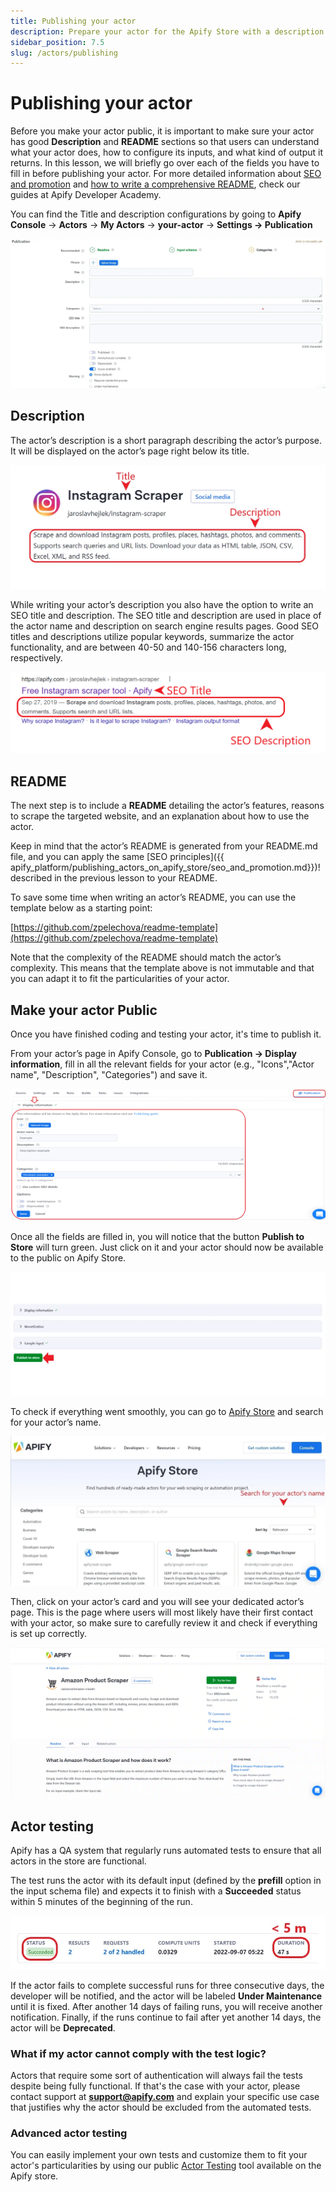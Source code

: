 ```yaml
---
title: Publishing your actor
description: Prepare your actor for the Apify Store with a description and README file and learn how to make your actor available to the public.
sidebar_position: 7.5
slug: /actors/publishing
---
```


# [](#publishing-actor) Publishing your actor

Before you make your actor public, it is important to make sure your actor has good **Description** and **README** sections so that users can understand what your actor does, how to configure its inputs, and what kind of output it returns. In this lesson, we will briefly go over each of the fields you have to fill in before publishing your actor. For more detailed information about [SEO and promotion](https://developers.apify.com/academy/apify-platform/get-most-of-actors/seo-and-promotion) and [how to write a comprehensive README](https://developers.apify.com/academy/apify-platform/get-most-of-actors/actor-readme), check our guides at Apify Developer Academy.

You can find the Title and description configurations by going to **Apify Console** → **Actors** → **My Actors** → **your-actor** → **Settings → Publication**

![Actor publication settings](./images/actor-publication-settings.webp)

## [](#description) Description

The actor’s description is a short paragraph describing the actor’s purpose. It will be displayed on the actor’s page right below its title.

![Actor title and description](./images/actor-title-description.webp)

While writing your actor’s description you also have the option to write an SEO title and description. The SEO title and description are used in place of the actor name and description on search engine results pages. Good SEO titles and descriptions utilize popular keywords, summarize the actor functionality, and are between 40-50 and 140-156 characters long, respectively.

![SEO title and description](./images/actor-SEO.webp)

## [](#readme) README

The next step is to include a **README** detailing the actor’s features, reasons to scrape the targeted website, and an explanation about how to use the actor.

Keep in mind that the actor’s README is generated from your README.md file, and you can apply the same [SEO principles]({{ apify_platform/publishing_actors_on_apify_store/seo_and_promotion.md}})! described in the previous lesson to your README.

To save some time when writing an actor’s README, you can use the template below as a starting point:

[https://github.com/zpelechova/readme-template](https://github.com/zpelechova/readme-template)

Note that the complexity of the README should match the actor’s complexity. This means that the template above is not immutable and that you can adapt it to fit the particularities of your actor.

## [](#make-your-actor-public) Make your actor Public

Once you have finished coding and testing your actor, it's time to publish it.

From your actor’s page in Apify Console, go to **Publication → Display information**, fill in all the relevant fields for your actor (e.g., "Icons","Actor name", "Description", "Categories") and save it.

![Actor settings](./images/actor-display-information.webp)

Once all the fields are filled in, you will notice that the button **Publish to Store** will turn green. Just click on it and your actor should now be available to the public on Apify Store.

![Publish your actor](./images/publish-actor-to-store.webp)

To check if everything went smoothly, you can go to [Apify Store](https://apify.com/store) and search for your actor’s name.

![Apify Store](./images/Apify-Store.webp)

Then, click on your actor’s card and you will see your dedicated actor’s page. This is the page where users will most likely have their first contact with your actor, so make sure to carefully review it and check if everything is set up correctly.

![Actor page](./images/actor-page.webp)

## [](#actor-testing) Actor testing

Apify has a QA system that regularly runs automated tests to ensure that all actors in the store are functional.

The test runs the actor with its default input (defined by the **prefill** option in the input schema file) and expects it to finish with a **Succeeded** status within 5 minutes of the beginning of the run.

![Actor page](./images/actor-test.webp)

If the actor fails to complete successful runs for three consecutive days, the developer will be notified, and the actor will be labeled **Under Maintenance** until it is fixed. After another 14 days of failing runs, you will receive another notification. Finally, if the runs continue to fail after yet another 14 days, the actor will be **Deprecated**.

### What if my actor cannot comply with the test logic?

Actors that require some sort of authentication will always fail the tests despite being fully functional. If that's the case with your actor, please contact support at **support@apify.com** and explain your specific use case that justifies why the actor should be excluded from the automated tests.

### Advanced actor testing

You can easily implement your own tests and customize them to fit your actor's particularities by using our public [Actor Testing](https://apify.com/pocesar/actor-testing) tool available on the Apify store.
